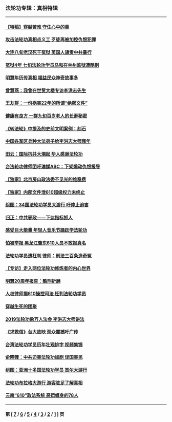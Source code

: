 ### 法轮功专辑：真相特辑
---
#### [【特稿】穿越苦难 守住心中的善](../../pages/nf4389/n13784979.md?11170430) 
#### [攻击法轮功真相点义工 歹徒再被加控仇恨犯罪](../../pages/nf4389/n13601019.md?11170430) 
#### [大连八旬老汉死于冤狱 英国人谴责中共暴行](../../pages/nf4389/n13480118.md?11170430) 
#### [冤狱4年 七旬法轮功学员马和在兰州监狱遭酷刑](../../pages/nf4389/n13304688.md?11170430) 
#### [明慧年历传真相 福益民众神奇故事多](../../pages/nf4389/n13294545.md?11170430) 
#### [曾慧燕：我曾在世贸大楼专访李洪志先生](../../pages/nf4389/n12898729.md?11170430) 
#### [王友群：一份祸害22年的所谓“绝密文件”](../../pages/nf4389/n12871750.md?11170430) 
#### [健康有良方 一群九旬百岁老人的长寿秘密](../../pages/nf4389/n12847475.md?11170430) 
#### [《转法轮》中提及的史前文明案例：刻石](../../pages/nf4389/n12758577.md?11170430) 
#### [中国各军区兵种大法弟子给李洪志大师拜年](../../pages/nf4389/n12750047.md?11170430) 
#### [田云：国际抗共大潮起 华人感谢法轮功](../../pages/nf4389/n12357708.md?11170430) 
#### [台法轮功律师团吁澳媒ABC：下架煽动仇恨报导](../../pages/nf4389/n12279917.md?11170430) 
#### [【独家】北京房山政法委不见光的维稳费](../../pages/nf4389/n12031979.md?11170430) 
#### [【独家】内部文件泄610超级权力未终止](../../pages/nf4389/n12023895.md?11170430) 
#### [组图：34国法轮功学员大游行 吁停止迫害](../../pages/nf4389/n11492658.md?11170430) 
#### [归正：中共邪政——下达指标抓人](../../pages/nf4389/n11474770.md?11170430) 
#### [感受巨大能量 年轻人音乐节踊跃学法轮功](../../pages/nf4389/n11441981.md?11170430) 
#### [怕被举报 黑龙江肇东610人员不敢报真名](../../pages/nf4389/n11436499.md?11170430) 
#### [法轮功学员遭枉判 律师：刑法三百条造奇冤](../../pages/nf4389/n11433943.md?11170430) 
#### [【专访】走入两位法轮功修炼者的内心世界](../../pages/nf4389/n11415623.md?11170430) 
#### [明慧20周年报告：酷刑折磨](../../pages/nf4389/n11387954.md?11170430) 
#### [人权律师揭610操控司法 枉判法轮功学员](../../pages/nf4389/n11313370.md?11170430) 
#### [穿越生死的团聚](../../pages/nf4389/n11258922.md?11170430) 
#### [2019法轮功逾万人法会 李洪志大师讲法](../../pages/nf4389/n11265303.md?11170430) 
#### [《求救信》台大放映 观众震撼吁广传](../../pages/nf4389/n10922251.md?11170430) 
#### [台湾法轮功学员历年壮观排字 视频集锦](../../pages/nf4389/n10878789.md?11170430) 
#### [俞晓薇：中共迫害法轮功加剧 误国害民](../../pages/nf4389/n10859260.md?11170430) 
#### [组图：亚洲十多国法轮功学员 首尔大游行](../../pages/nf4389/n10781149.md?11170430) 
#### [法轮功布拉格大游行 游客驻足了解真相](../../pages/nf4389/n10749360.md?11170430) 
#### [云南“610”政法系统 恶运缠身的78人](../../pages/nf4389/n10747534.md?11170430) 

---
#### 第 [ [7](./7.md?11170430) / [6](./6.md?11170430) / [5](./5.md?11170430) / [4](./4.md?11170430) / [3](./3.md?11170430) / [2](./2.md?11170430) / [1](./1.md?11170430) ] 页
